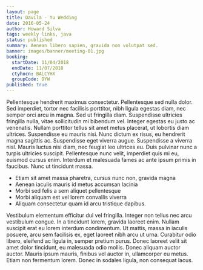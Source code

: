 ```yaml
---
layout: page
title: Davila - Yu Wedding
date: 2016-05-24
author: Howard Silva
tags: weekly links, java
status: published
summary: Aenean libero sapien, gravida non volutpat sed.
banner: images/banner/meeting-01.jpg
booking:
  startDate: 11/04/2018
  endDate: 11/07/2018
  ctyhocn: BALCYHX
  groupCode: DYW
published: true
---
```

Pellentesque hendrerit maximus consectetur. Pellentesque sed nulla dolor. Sed imperdiet, tortor nec facilisis porttitor, nibh ligula egestas diam, nec semper orci arcu in magna. Sed ut fringilla diam. Suspendisse ultricies fringilla nulla, vitae sollicitudin mi bibendum vel. Integer egestas eu justo ac venenatis. Nullam porttitor tellus sit amet metus placerat, ut lobortis diam ultrices. Suspendisse eu mauris nisi. Nunc dictum ex risus, eu hendrerit magna sagittis ac. Suspendisse eget viverra augue. Suspendisse a viverra nisl. Mauris luctus nisi diam, nec feugiat leo ultrices eu. Duis pulvinar nunc a turpis ultricies suscipit. Pellentesque nunc velit, imperdiet quis mi eu, euismod cursus enim. Interdum et malesuada fames ac ante ipsum primis in faucibus. Nunc ut tincidunt massa.

* Etiam sit amet massa pharetra, cursus nunc non, gravida magna
* Aenean iaculis mauris id metus accumsan lacinia
* Morbi sed felis a sem aliquet pellentesque
* Morbi aliquam est vel lorem convallis viverra
* Aliquam consectetur quam id arcu tristique dapibus.

Vestibulum elementum efficitur dui vel fringilla. Integer non tellus nec arcu vestibulum congue. In a tincidunt lorem, gravida laoreet enim. Nullam suscipit erat eu lorem interdum condimentum. Ut mattis, massa in iaculis posuere, arcu sem facilisis ex, eget laoreet nibh arcu ut urna. Curabitur odio libero, eleifend ac ligula in, semper pretium purus. Donec laoreet velit sit amet dolor tincidunt, eu malesuada odio mollis. Donec aliquam auctor auctor. Mauris ipsum mauris, finibus vel auctor in, ullamcorper eu metus. Etiam non fermentum lorem. Donec in sodales ligula, non consequat lacus.
